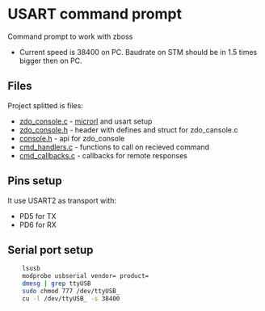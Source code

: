 # USART command prompt

Command prompt to work with zboss

 * Current speed is 38400 on PC. Baudrate on STM should be in 1.5 times bigger then on PC.
 
## Files

Project splitted is files:
 * [zdo_console.c](zdo_console.c) - [microrl](https://github.com/Helius/microrl) and usart setup
 * [zdo_console.h](zdo_console.h) - header with defines and struct for zdo_cansole.c
 * [console.h](console.h) - api for zdo_console
 * [cmd_handlers.c](cmd_handlers.c) - functions to call on recieved command
 * [cmd_callbacks.c](cmd_callbacks.c) - callbacks for remote responses

## Pins setup

It use USART2 as transport with:
 * PD5 for TX
 * PD6 for RX

## Serial port setup

```bash
    lsusb
    modprobe usbserial vendor= product=
    dmesg | grep ttyUSB
    sudo chmod 777 /dev/ttyUSB_
    cu -l /dev/ttyUSB_ -s 38400
```
